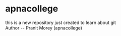 # apnacollege
this is a new repository just created to learn about git
<br>
Author -- Pranit Morey (apnacollege)
